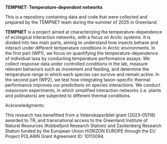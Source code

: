 **TEMPNET: Temperature-dependent networks**


This is a repository containing data and code that were collected and prepared by the TEMPNET team during the summer of 2025 in Greenland.

**TEMPNET** is a project aimed at characterizing the temperature-dependence of ecological interaction networks, with a focus on Arctic systems. It is divided into two main parts, aiming to understand how insects behave and interact under different temperature conditions in Arctic environments. 
In the first part (WP1), we focus on quantifying the temperature-dependence of individual taxa by conducting temperature performance assays. We collect response data under controlled conditions in the lab, measure relevant behaviors such as movement and feeding, and determine the temperature range in which each species can survive and remain active.
In the second part (WP2), we test how integrating taxon-specific thermal performance improves our predictions on species interactions. We conduct mesocosm experiments, in which simplified interaction networks (i.e. plants and pollinators) are subjected to different thermal conditions. 


Acknowledgments:


This research has benefitted from a Vetenskapsrådet grant (2023-05118) awarded to TR, and transnational access to the Greenland Institute of Natural Resources (Kobbefjord Research Station) and Zackenberg Research Station funded by the European Union HORIZON EUROPE through the EU Project POLARIN Grant Agreement ID: 10113094.


